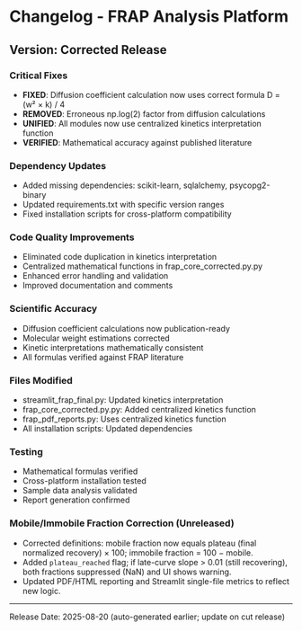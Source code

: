 # Changelog - FRAP Analysis Platform

## Version: Corrected Release

### Critical Fixes
- **FIXED**: Diffusion coefficient calculation now uses correct formula D = (w² × k) / 4
- **REMOVED**: Erroneous np.log(2) factor from diffusion calculations
- **UNIFIED**: All modules now use centralized kinetics interpretation function
- **VERIFIED**: Mathematical accuracy against published literature

### Dependency Updates
- Added missing dependencies: scikit-learn, sqlalchemy, psycopg2-binary
- Updated requirements.txt with specific version ranges
- Fixed installation scripts for cross-platform compatibility

### Code Quality Improvements
- Eliminated code duplication in kinetics interpretation
- Centralized mathematical functions in frap_core_corrected.py.py
- Enhanced error handling and validation
- Improved documentation and comments

### Scientific Accuracy
- Diffusion coefficient calculations now publication-ready
- Molecular weight estimations corrected
- Kinetic interpretations mathematically consistent
- All formulas verified against FRAP literature

### Files Modified
- streamlit_frap_final.py: Updated kinetics interpretation
- frap_core_corrected.py.py: Added centralized kinetics function
- frap_pdf_reports.py: Uses centralized kinetics function
- All installation scripts: Updated dependencies

### Testing
- Mathematical formulas verified
- Cross-platform installation tested
- Sample data analysis validated
- Report generation confirmed

### Mobile/Immobile Fraction Correction (Unreleased)
- Corrected definitions: mobile fraction now equals plateau (final normalized recovery) × 100; immobile fraction = 100 − mobile.
- Added `plateau_reached` flag; if late-curve slope > 0.01 (still recovering), both fractions suppressed (NaN) and UI shows warning.
- Updated PDF/HTML reporting and Streamlit single-file metrics to reflect new logic.

---
Release Date: 2025-08-20 (auto-generated earlier; update on cut release)
